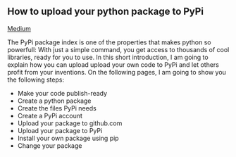 ## How to upload your python package to PyPi

[Medium](https://medium.com/@joel.barmettler/how-to-upload-your-python-package-to-pypi-65edc5fe9c56)

The PyPi package index is one of the properties that makes python so powerfull: With just a simple command, you get access to thousands of cool libraries, ready for you to use. In this short introduction, I am going to explain how you can upload upload your own code to PyPi and let others profit from your inventions. On the following pages, I am going to show you the following steps:

* Make your code publish-ready
* Create a python package
* Create the files PyPi needs
* Create a PyPi account
* Upload your package to github.com
* Upload your package to PyPi
* Install your own package using pip
* Change your package